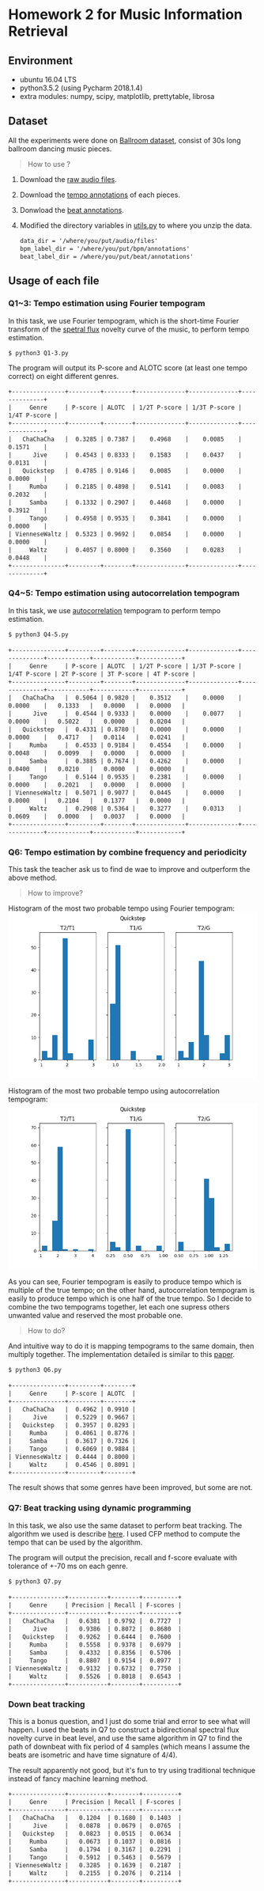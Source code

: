 # Homework 2 for Music Information Retrieval

## Environment

* ubuntu 16.04 LTS
* python3.5.2 (using Pycharm 2018.1.4)
* extra modules: numpy, scipy, matplotlib, prettytable, librosa

## Dataset

All the experiments were done on [Ballroom dataset](http://mtg.upf.edu/ismir2004/contest/tempoContest/node5.html), 
consist of 30s long ballroom dancing music pieces.

> How to use ?

1. Download the [raw audio files](http://www.iua.upf.edu/mtg/ismir2004/contest/tempoContest/data1.tar.gz).
2. Download the [tempo annotations](http://www.iua.upf.edu/mtg/ismir2004/contest/tempoContest/data2.tar.gz) of each pieces.
3. Donwload the [beat annotations](https://github.com/CPJKU/BallroomAnnotations).
4. Modified the directory variables in [utils.py](utils.py) to where you unzip the data.
    
    ```
    data_dir = '/where/you/put/audio/files'
    bpm_label_dir = '/where/you/put/bpm/annotations'
    beat_label_dir = /where/you/put/beat/annotations'
    ```
    
## Usage of each file

### Q1~3: Tempo estimation using Fourier tempogram

In this task, we use Fourier tempogram, which is the short-time Fourier transform of the [spetral flux](https://en.wikipedia.org/wiki/Spectral_flux) novelty curve of the music, 
to perform tempo estimation.

    $ python3 Q1-3.py

The program will output its P-score and ALOTC score (at least one tempo correct) on eight different genres.


    +---------------+---------+--------+--------------+--------------+--------------+
    |     Genre     | P-score | ALOTC  | 1/2T P-score | 1/3T P-score | 1/4T P-score |
    +---------------+---------+--------+--------------+--------------+--------------+
    |   ChaChaCha   |  0.3285 | 0.7387 |    0.4968    |    0.0085    |    0.1571    |
    |      Jive     |  0.4543 | 0.8333 |    0.1583    |    0.0437    |    0.0131    |
    |   Quickstep   |  0.4785 | 0.9146 |    0.0085    |    0.0000    |    0.0000    |
    |     Rumba     |  0.2185 | 0.4898 |    0.5141    |    0.0083    |    0.2032    |
    |     Samba     |  0.1332 | 0.2907 |    0.4468    |    0.0000    |    0.3912    |
    |     Tango     |  0.4958 | 0.9535 |    0.3841    |    0.0000    |    0.0000    |
    | VienneseWaltz |  0.5323 | 0.9692 |    0.0854    |    0.0000    |    0.0000    |
    |     Waltz     |  0.4057 | 0.8000 |    0.3560    |    0.0283    |    0.0448    |
    +---------------+---------+--------+--------------+--------------+--------------+

### Q4~5: Tempo estimation using autocorrelation tempogram

In this task, we use [autocorrelation](https://en.wikipedia.org/wiki/Autocorrelation) tempogram to perform tempo estimation.

    $ python3 Q4-5.py

    +---------------+---------+--------+--------------+--------------+--------------+------------+------------+------------+
    |     Genre     | P-score | ALOTC  | 1/2T P-score | 1/3T P-score | 1/4T P-score | 2T P-score | 3T P-score | 4T P-score |
    +---------------+---------+--------+--------------+--------------+--------------+------------+------------+------------+
    |   ChaChaCha   |  0.5064 | 0.9820 |    0.3512    |    0.0000    |    0.0000    |   0.1333   |   0.0000   |   0.0000   |
    |      Jive     |  0.4544 | 0.9333 |    0.0000    |    0.0077    |    0.0000    |   0.5022   |   0.0000   |   0.0204   |
    |   Quickstep   |  0.4331 | 0.8780 |    0.0000    |    0.0000    |    0.0000    |   0.4717   |   0.0114   |   0.0241   |
    |     Rumba     |  0.4533 | 0.9184 |    0.4554    |    0.0000    |    0.0048    |   0.0099   |   0.0000   |   0.0000   |
    |     Samba     |  0.3885 | 0.7674 |    0.4262    |    0.0000    |    0.0400    |   0.0210   |   0.0000   |   0.0000   |
    |     Tango     |  0.5144 | 0.9535 |    0.2381    |    0.0000    |    0.0000    |   0.2021   |   0.0000   |   0.0000   |
    | VienneseWaltz |  0.5071 | 0.9077 |    0.0445    |    0.0000    |    0.0000    |   0.2104   |   0.1377   |   0.0000   |
    |     Waltz     |  0.2908 | 0.5364 |    0.3277    |    0.0313    |    0.0609    |   0.0000   |   0.0037   |   0.0000   |
    +---------------+---------+--------+--------------+--------------+--------------+------------+------------+------------+
    
    
### Q6: Tempo estimation by combine frequency and periodicity

This task the teacher ask us to find de wae to improve and outperform the above method.

> How to improve?

Histogram of the most two probable tempo using Fourier tempogram:
![](images/q1_quickstep.png)

Histogram of the most two probable tempo using autocorrelation tempogram:
![](images/q4_quickstep.png)

As you can see, Fourier tempogram is easily to produce tempo which is multiple of the true tempo; 
on the other hand, autocorrelation tempogram is easily to produce tempo which is one half of the true tempo. 
So I decide to combine the two tempograms together, let each one supress others unwanted value and reserved the most probable one.

> How to do?

And intuitive way to do it is mapping tempograms to the same domain, then multiply together.
The implementation detailed is similar to this [paper](https://dl.acm.org/citation.cfm?id=2824149).

    $ python3 Q6.py
    
    +---------------+---------+--------+
    |     Genre     | P-score | ALOTC  |
    +---------------+---------+--------+
    |   ChaChaCha   |  0.4962 | 0.9910 |
    |      Jive     |  0.5229 | 0.9667 |
    |   Quickstep   |  0.3957 | 0.8293 |
    |     Rumba     |  0.4061 | 0.8776 |
    |     Samba     |  0.3617 | 0.7326 |
    |     Tango     |  0.6069 | 0.9884 |
    | VienneseWaltz |  0.4444 | 0.8000 |
    |     Waltz     |  0.4546 | 0.8091 |
    +---------------+---------+--------+
    
The result shows that some genres have been improved, but some are not.

### Q7: Beat tracking using dynamic programming

In this task, we also use the same dataset to perform beat tracking. The algorithm we used is describe [here](https://www.ee.columbia.edu/~dpwe/pubs/Ellis07-beattrack.pdf). 
I used CFP method to compute the tempo that can be used by the algorithm.

The program will output the precision, recall and f-score evaluate with tolerance of +-70 ms on each genre. 

    $ python3 Q7.py
    
    +---------------+-----------+--------+----------+
    |     Genre     | Precision | Recall | F-scores |
    +---------------+-----------+--------+----------+
    |   ChaChaCha   |   0.6381  | 0.9792 |  0.7727  |
    |      Jive     |   0.9386  | 0.8072 |  0.8680  |
    |   Quickstep   |   0.9262  | 0.6444 |  0.7600  |
    |     Rumba     |   0.5558  | 0.9378 |  0.6979  |
    |     Samba     |   0.4332  | 0.8356 |  0.5706  |
    |     Tango     |   0.8807  | 0.9154 |  0.8977  |
    | VienneseWaltz |   0.9132  | 0.6732 |  0.7750  |
    |     Waltz     |   0.5526  | 0.8018 |  0.6543  |
    +---------------+-----------+--------+----------+
    
    
### Down beat tracking

This is a bonus question, and I just do some trial and error to see what will happen. I used the beats in Q7 to construct 
a bidirectional spectral flux novelty curve in beat level, and use the same algorithm in Q7 to find the path of downbeat 
with fix period of 4 samples (which means I assume the beats are isometric and have time signature of 4/4).

The result apparently not good, but it's fun to try using traditional technique instead of fancy machine learning method.

    +---------------+-----------+--------+----------+
    |     Genre     | Precision | Recall | F-scores |
    +---------------+-----------+--------+----------+
    |   ChaChaCha   |   0.1204  | 0.1680 |  0.1403  |
    |      Jive     |   0.0878  | 0.0679 |  0.0765  |
    |   Quickstep   |   0.0823  | 0.0515 |  0.0634  |
    |     Rumba     |   0.0673  | 0.1037 |  0.0816  |
    |     Samba     |   0.1794  | 0.3167 |  0.2291  |
    |     Tango     |   0.5912  | 0.5463 |  0.5679  |
    | VienneseWaltz |   0.3285  | 0.1639 |  0.2187  |
    |     Waltz     |   0.2155  | 0.2076 |  0.2114  |
    +---------------+-----------+--------+----------+